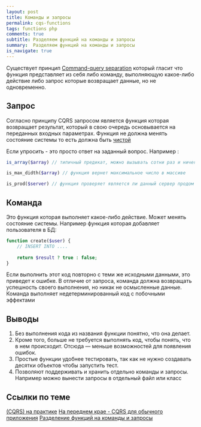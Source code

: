 ```yaml
---
layout: post
title: Команды и запросы
permalink: cqs-functions
tags: functions php
comments: true
subtitle: Разделяем функций на команды и запросы
summary:  Разделяем функций на команды и запросы
is_navigate: true
---
```


Существует принцип [Command-query separation](https://ru.wikipedia.org/wiki/CQRS) который гласит что функция представляет из
себя либо команду, выполняющую какое-либо действие либо запрос которые возвращает данные, но не одновременно.
 
## Запрос

Согласно принципу CQRS запросом является функция которая возвращает результат, 
который в свою очередь основывается на переданных входных параметрах.
Функция не должна менять состояние системы то есть должна быть [чистой](https://lexusalex.ru/pure-functions)

Если упросить - это просто ответ на заданный вопрос. Например :

~~~php
is_array($array) // типичный предикат, можно вызывать сотни раз и ничего не сломается

is_max_didth($array) // функция вернет максимальное число в массиве

is_prod($server) // функция проверяет является ли данный сервер продом
~~~

## Команда

Это функция которая выполняет какое-либо действие. 
Может менять состояние системы.
Например функция которая добавляет пользователя в БД:

~~~php
function create($user) {
    // INSERT INTO ....
    
    return $result ? true : false;
}
~~~

Если выполнить этот код повторно с теми же исходными данными, это приведет к ошибке.
В отличие от запроса, команда должна возвращать успешность своего выполнения, но никак не осмысленные данные. 
Команда выполняет недетерминированный код с побочными эффектами

## Выводы

1. Без выполнения кода из названия функции понятно, что она делает.
2. Кроме того, больше не требуется выполнять код, чтобы понять, что в нем происходит. Отсюда — меньше возможностей для появления ошибок.
3. Простые функции удобнее тестировать, так как не нужно создавать десятки объектов чтобы запустить тест.
4. Позволяют поддерживать и хранить отдельно команды и запросы. Например можно вынести запросы в отдельный файл или класс

## Ссылки по теме

[(CQRS) на практике](https://blog.byndyu.ru/2014/07/command-and-query-responsibility.html)
[На переднем крае - CQRS для обычного приложения](https://msdn.microsoft.com/ru-ru/magazine/mt147237.aspx)
[Разделение функций на команды и запросы](https://bespoyasov.ru/blog/commands-and-queries/)